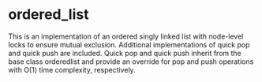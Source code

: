 # ordered_list
This is an implementation of an ordered singly linked list with node-level locks to
ensure mutual exclusion. Additional implementations of quick pop and quick push are included.
Quick pop and quick push inherit from the base class orderedlist and provide an override for 
pop and push operations with O(1) time complexity, respectively.
